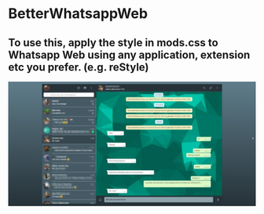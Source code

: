 ﻿# BetterWhatsappWeb
## To use this, apply the style in mods.css to Whatsapp Web using any application, extension etc you prefer. (e.g. reStyle)

![alt text](https://github.com/Salomon-MH/BetterWhatsappWeb/blob/master/screenshot.jpg?raw=true "Screenshot")

